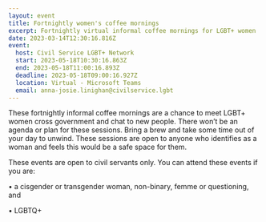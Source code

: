 ```yaml
---
layout: event
title: Fortnightly women's coffee mornings
excerpt: Fortnightly virtual informal coffee mornings for LGBT+ women
date: 2023-03-14T12:30:16.816Z
event:
  host: Civil Service LGBT+ Network
  start: 2023-05-18T10:30:16.863Z
  end: 2023-05-18T11:00:16.893Z
  deadline: 2023-05-18T09:00:16.927Z
  location: Virtual - Microsoft Teams
  email: anna-josie.linighan@civilservice.lgbt
---
```

These fortnightly informal coffee mornings are a chance to meet LGBT+ women cross government and chat to new people. There won’t be an agenda or plan for these sessions. Bring a brew and take some time out of your day to unwind. These sessions are open to anyone who identifies as a woman and feels this would be a safe space for them. 



These events are open to civil servants only. You can attend these events if you are:

• a cisgender or transgender woman, non-binary, femme or questioning, and

• LGBTQ+